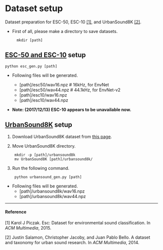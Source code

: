 Dataset setup
===============

Dataset preparation for ESC-50, ESC-10 [[1]](#1), and UrbanSound8K [[2]](#2).

- First of all, please make a directory to save datasets.

		mkdir [path]

## [ESC-50 and ESC-10](https://github.com/karoldvl/ESC-50) setup

	python esc_gen.py [path]

- Following files will be generated.
	- [path]/esc50/wav16.npz  # 16kHz, for EnvNet
	- [path]/esc50/wav44.npz  # 44.1kHz, for EnvNet-v2
	- [path]/esc10/wav16.npz
	- [path]/esc10/wav44.npz

- **Note: (2017/12/13) ESC-10 appears to be unavailable now.**

## [UrbanSound8K](https://serv.cusp.nyu.edu/projects/urbansounddataset/urbansound8k.html) setup

1. Download UrbanSound8K dataset from [this page](https://serv.cusp.nyu.edu/projects/urbansounddataset/urbansound8k.html).

2. Move UrbanSound8K directory.

		mkdir -p [path]/urbansound8k
		mv UrbanSound8K [path]/urbansound8k/
		
3. Run the following command.

		python urbansound_gen.py [path]
		
- Following files will be generated.
	- [path]/urbansound8k/wav16.npz
	- [path]/urbansound8k/wav44.npz


---
#### Reference
<i id=1></i>[1] Karol J Piczak. Esc: Dataset for environmental sound classification. In *ACM Multimedia*, 2015.

<i id=2></i>[2] Justin Salamon, Christopher Jacoby, and Juan Pablo Bello. A dataset and taxonomy for urban sound research. In *ACM Multimedia*, 2014.